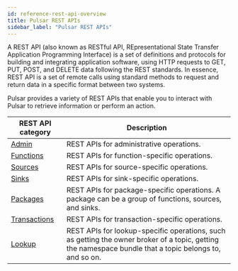 ```yaml
---
id: reference-rest-api-overview
title: Pulsar REST APIs
sidebar_label: "Pulsar REST APIs"
---
```


A REST API (also known as RESTful API, REpresentational State Transfer Application Programming Interface) is a set of definitions and protocols for building and integrating application software, using HTTP requests to GET, PUT, POST, and DELETE data following the REST standards. In essence, REST API is a set of remote calls using standard methods to request and return data in a specific format between two systems.

Pulsar provides a variety of REST APIs that enable you to interact with Pulsar to retrieve information or perform an action.

| REST API category | Description |
| --- | --- |
| [Admin](/admin-rest-api/?version=@pulsar:version_number@) | REST APIs for administrative operations.|
| [Functions](/functions-rest-api/?version=@pulsar:version_number@) | REST APIs for function-specific operations.|
| [Sources](/source-rest-api/?version=@pulsar:version_number@) | REST APIs for source-specific operations.|
| [Sinks](/sink-rest-api/?version=@pulsar:version_number@) | REST APIs for sink-specific operations.|
| [Packages](/packages-rest-api/?version=@pulsar:version_number@) | REST APIs for package-specific operations. A package can be a group of functions, sources, and sinks.|
| [Transactions](/transactions-rest-api/?version=@pulsar:version_number@) | REST APIs for transaction-specific operations.|
| [Lookup](/lookup-rest-api/?version=@pulsar:version_number@) | REST APIs for lookup-specific operations, such as getting the owner broker of a topic, getting the namespace bundle that a topic belongs to, and so on.|

